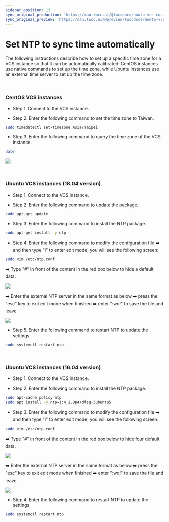 ```yaml
---
sidebar_position: 13
sync_original_production: 'https://man.twcc.ai/@twccdocs/howto-vcs-configure-ntp-server-en' 
sync_original_preview: 'https://man.twcc.ai/@preview-twccdocs/howto-vcs-configure-ntp-server-en'
---
```


# Set NTP to sync time automatically


The following instructions describe how to set up a specific time zone for a VCS instance so that it can be automatically calibrated: CentOS instances use native commands to set up the time zone, while Ubuntu instances use an external time server to set up the time zone.

<br/>


### CentOS VCS instances

- Step 1. Connect to the VCS instance.

- Step 2. Enter the following command to set the time zone to Taiwan.

```bash
sudo timedatectl set-timezone Asia/Taipei
```

- Step 3. Enter the following command to query the time zone of the VCS instance.

```bash
date
``` 
![](https://cos.twcc.ai/SYS-MANUAL/uploads/upload_2bf337c33ce4d5cbb947a978ff1c7888.png)

<br/>


### Ubuntu VCS instances (18.04 version)

- Step 1. Connect to the VCS instance.

- Step 2. Enter the following command to update the package.

```bash
sudo apt-get update
```

- Step 3. Enter the following command to install the NTP package.

```bash
sudo apt-get install -y ntp
```

- Step 4. Enter the following command to modify the configuration file :arrow_right: and then type "i" to enter edit mode, you will see the following screen:

```bash
sudo vim /etc/ntp.conf
```

 :arrow_right: Type "#" in front of the content in the red box below to hide a default data.
 
![](https://cos.twcc.ai/SYS-MANUAL/uploads/upload_bbd7b65b56cc9fdc0bca4e3a283f9bb2.png)

 :arrow_right: Enter the external NTP server in the same format as below :arrow_right: press the "esc" key to exit edit mode when finished :arrow_right: enter ":wq!" to save the file and leave
 
![](https://cos.twcc.ai/SYS-MANUAL/uploads/upload_f6b3ee2a0904f453523459aca376aede.png)

- Step 5. Enter the following command to restart NTP to update the settings.

```bash
sudo systemctl restart ntp
```

<br/>


### Ubuntu VCS instances (16.04 version)


- Step 1. Connect to the VCS instance.

- Step 2. Enter the following command to install the NTP package.

```bash
sudo apt-cache policy ntp
sudo apt install -y ntp=1:4.2.8p4+dfsg-3ubuntu5
```

- Step 3. Enter the following command to modify the configuration file :arrow_right: and then type "i" to enter edit mode, you will see the following screen:

```bash
sudo vim /etc/ntp.conf
```

 :arrow_right: Type "#" in front of the content in the red box below to hide four default data.
 
![](https://cos.twcc.ai/SYS-MANUAL/uploads/upload_f521d88e5faa59dc9e3f0a481e55ef57.png)

 :arrow_right: Enter the external NTP server in the same format as below :arrow_right: press the "esc" key to exit edit mode when finished :arrow_right: enter ":wq!" to save the file and leave

![](https://cos.twcc.ai/SYS-MANUAL/uploads/upload_51eaafec0f88328c5688019a3eeecf0c.png)

- Step 4. Enter the following command to restart NTP to update the settings.

```bash
sudo systemctl restart ntp
```